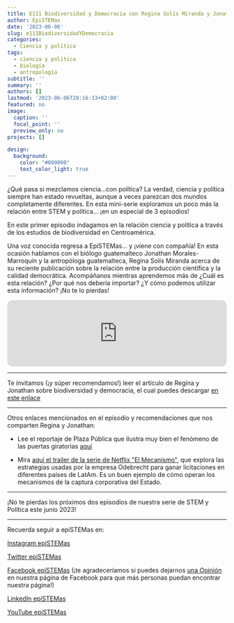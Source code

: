 ```yaml
---
title: E111 Biodiversidad y Democracia con Regina Solís Miranda y Jonathan Morales-Marroquín
author: EpiSTEMas
date: '2023-06-06'
slug: e111BiodiversidadYDemocracia
categories:
  - Ciencia y política
tags:
  - ciencia y política
  - biología
  - antropología
subtitle: ''
summary: ''
authors: []
lastmod: '2023-06-06T20:16:33+02:00'
featured: no
image:
  caption: ''
  focal_point: ''
  preview_only: no
projects: []

design:
  background:
    color: "#000000"
    text_color_light: true
---
```



¿Qué pasa si mezclamos ciencia…con política? La verdad, ciencia y política siempre han estado revueltas, aunque a veces parezcan dos mundos completamente diferentes. En esta mini-serie exploramos un poco más la relación entre STEM y política… ¡en un especial de 3 episodios! 

En este primer episodio indagamos en la relación ciencia y política a través de los estudios de biodiversidad en Centroamérica. 

Una voz conocida regresa a EpiSTEMas… y ¡viene con compañía! En esta ocasión hablamos con el biólogo guatemalteco Jonathan Morales-Marroquín y la antropóloga guatemalteca, Regina Solís Miranda acerca de su reciente publicación sobre la relación entre la producción científica y la calidad democrática. Acompáñanos mientras aprendemos más de ¿Cuál es esta relación? ¿Por qué nos debería importar? ¿Y cómo podemos utilizar esta información? ¡No te lo pierdas!

<iframe style="border-radius:12px" src="https://open.spotify.com/embed/episode/0sn662QxCsOx8wxXK4J8KI?utm_source=generator&theme=0" width="100%" height="152" frameBorder="0" allowfullscreen="" allow="autoplay; clipboard-write; encrypted-media; fullscreen; picture-in-picture" loading="lazy"></iframe>

- - - - -

Te invitamos (¡y súper recomendamos!) leer el artículo de Regina y Jonathan sobre biodiversidad y democracia, el cual puedes descargar [en este enlace](https://www.frontiersin.org/articles/10.3389/frma.2022.898818/full)

- - - - -

Otros enlaces mencionados en el episodio y recomendaciones que nos comparten Regina y Jonathan:

- Lee el reportaje de Plaza Pública que ilustra muy bien el fenómeno de las puertas giratorias [aquí](https://www.plazapublica.com.gt/content/empresarios-con-poder-58-instancias-del-estado-en-las-que-las-camaras-tienen-voz-y-voto)


- Mira [aquí el trailer de la serie de Netflix "El Mecanismo"](https://youtu.be/rXg9diXxlFk), que explora las estrategias usadas por la empresa Odebrecht para ganar licitaciones en diferentes países de LatAm. Es un buen ejemplo de cómo operan los mecanismos de la captura corporativa del Estado.

- - - - -

¡No te pierdas los próximos dos episodios de nuestra serie de STEM y Política este junio 2023!

- - - - -

Recuerda seguir a epiSTEMas en:

[Instagram epiSTEMas](https://www.instagram.com/epistemas/)  

[Twitter epiSTEMas](https://twitter.com/epiSTEMas_Pod)

[Facebook epiSTEMas](https://www.facebook.com/epiSTEMasPod) (¡te agradeceríamos si puedes dejarnos [una Opinión](https://www.facebook.com/epiSTEMasPod/reviews/) en nuestra página de Facebook para que más personas puedan encontrar nuestra página!)

[LinkedIn epiSTEMas](https://www.linkedin.com/company/epistemas-podcast/)

[YouTube epiSTEMas](https://www.youtube.com/@epistemaspodcast)
